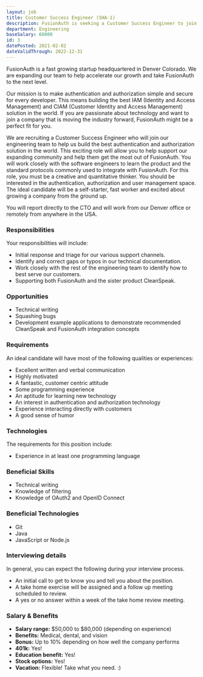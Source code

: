 ```yaml
---
layout: job
title: Customer Success Engineer (SHA-1)
description: FusionAuth is seeking a Customer Success Engineer to join our team. Learn about this position and apply today.
department: Engineering
baseSalary: 60000
id: 3
datePosted: 2021-02-02
dateValidThrough: 2022-12-31
---
```


FusionAuth is a fast growing startup headquartered in Denver Colorado. We are expanding our team to help accelerate our growth and take FusionAuth to the next level.
 
Our mission is to make authentication and authorization simple and secure for every developer. This means building the best IAM (Identity and Access Management) and CIAM (Customer Identity and Access Management) solution in the world. If you are passionate about technology and want to join a company that is moving the industry forward, FusionAuth might be a perfect fit for you. 

We are recruiting a Customer Success Engineer who will join our engineering team to help us build the best authentication and authorization solution in the world. This exciting role will allow you to help support our expanding community and help them get the most out of FusionAuth. You will work closely with the software engineers to learn the product and the standard protocols commonly used to integrate with FusionAuth. For this role, you must be a creative and quantitative thinker. You should be interested in the authentication, authorization and user management space. The ideal candidate will be a self-starter, fast worker and excited about growing a company from the ground up.

You will report directly to the CTO and will work from our Denver office or remotely from anywhere in the USA.  

### Responsibilities

Your responsibilities will include:

* Initial response and triage for our various support channels.
* Identify and correct gaps or typos in our technical documentation.  
* Work closely with the rest of the engineering team to identify how to best serve our customers.
* Supporting both FusionAuth and the sister product CleanSpeak.

### Opportunities

* Technical writing
* Squashing bugs
* Development example applications to demonstrate recommended CleanSpeak and FusionAuth integration concepts

### Requirements

An ideal candidate will have most of the following qualities or experiences:

* Excellent written and verbal communication
* Highly motivated
* A fantastic, customer centric attitude
* Some programming experience
* An aptitude for learning new technology
* An interest in authentication and authorization technology
* Experience interacting directly with customers
* A good sense of humor

### Technologies

The requirements for this position include:

* Experience in at least one programming language

### Beneficial Skills

* Technical writing
* Knowledge of filtering
* Knowledge of OAuth2 and OpenID Connect

### Beneficial Technologies

* Git
* Java
* JavaScript or Node.js

### Interviewing details

In general, you can expect the following during your interview process. 

* An initial call to get to know you and tell you about the position.
* A take home exercise will be assigned and a follow up meeting scheduled to review.
* A yes or no answer within a week of the take home review meeting.

### Salary & Benefits

* **Salary range:** $50,000 to $80,000 (depending on experience) 
* **Benefits:** Medical, dental, and vision
* **Bonus:** Up to 10% depending on how well the company performs
* **401k:** Yes!
* **Education benefit:** Yes!
* **Stock options:** Yes!
* **Vacation:** Flexible! Take what you need. :)
